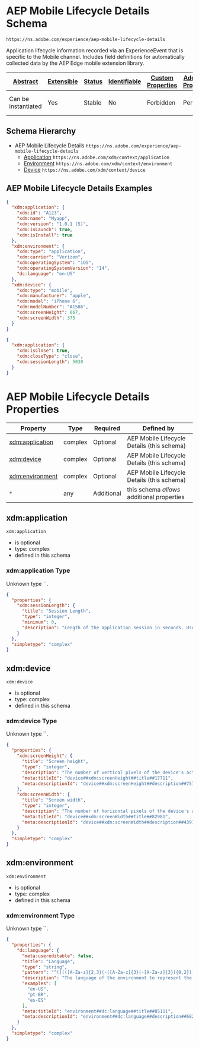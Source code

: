 
# AEP Mobile Lifecycle Details Schema

```
https://ns.adobe.com/experience/aep-mobile-lifecycle-details
```

Application lifecycle information recorded via an ExperienceEvent that is specific to the Mobile channel. Includes field definitions for automatically collected data by the AEP Edge mobile extension library.

| [Abstract](../../../abstract.md) | [Extensible](../../../extensions.md) | [Status](../../../status.md) | [Identifiable](../../../id.md) | [Custom Properties](../../../extensions.md) | [Additional Properties](../../../extensions.md) | Defined In |
|----------------------------------|--------------------------------------|------------------------------|--------------------------------|---------------------------------------------|-------------------------------------------------|------------|
| Can be instantiated | Yes | Stable | No | Forbidden | Permitted | [adobe/experience/aep-mobile-lifecycle-details.schema.json](adobe/experience/aep-mobile-lifecycle-details.schema.json) |
## Schema Hierarchy

* AEP Mobile Lifecycle Details `https://ns.adobe.com/experience/aep-mobile-lifecycle-details`
  * [Application](../../datatypes/application.schema.md) `https://ns.adobe.com/xdm/context/application`
  * [Environment](../../datatypes/environment.schema.md) `https://ns.adobe.com/xdm/context/environment`
  * [Device](../../datatypes/device.schema.md) `https://ns.adobe.com/xdm/context/device`


## AEP Mobile Lifecycle Details Examples

```json
{
  "xdm:application": {
    "xdm:id": "A123",
    "xdm:name": "Myapp",
    "xdm:version": "1.0.1 (5)",
    "xdm:isLaunch": true,
    "xdm:isInstall": true
  },
  "xdm:environment": {
    "xdm:type": "application",
    "xdm:carrier": "Verizon",
    "xdm:operatingSystem": "iOS",
    "xdm:operatingSystemVersion": "14",
    "dc:language": "en-US"
  },
  "xdm:device": {
    "xdm:type": "mobile",
    "xdm:manufacturer": "apple",
    "xdm:model": "iPhone 6",
    "xdm:modelNumber": "A1586",
    "xdm:screenHeight": 667,
    "xdm:screenWidth": 375
  }
}
```

```json
{
  "xdm:application": {
    "xdm:isClose": true,
    "xdm:closeType": "close",
    "xdm:sessionLength": 5030
  }
}
```


# AEP Mobile Lifecycle Details Properties

| Property | Type | Required | Defined by |
|----------|------|----------|------------|
| [xdm:application](#xdmapplication) | complex | Optional | AEP Mobile Lifecycle Details (this schema) |
| [xdm:device](#xdmdevice) | complex | Optional | AEP Mobile Lifecycle Details (this schema) |
| [xdm:environment](#xdmenvironment) | complex | Optional | AEP Mobile Lifecycle Details (this schema) |
| `*` | any | Additional | this schema *allows* additional properties |

## xdm:application


`xdm:application`
* is optional
* type: complex
* defined in this schema

### xdm:application Type

Unknown type ``.

```json
{
  "properties": {
    "xdm:sessionLength": {
      "title": "Session Length",
      "type": "integer",
      "minimum": 0,
      "description": "Length of the application session in seconds. Usually referred as the time the application was in foreground."
    }
  },
  "simpletype": "complex"
}
```





## xdm:device


`xdm:device`
* is optional
* type: complex
* defined in this schema

### xdm:device Type

Unknown type ``.

```json
{
  "properties": {
    "xdm:screenHeight": {
      "title": "Screen height",
      "type": "integer",
      "description": "The number of vertical pixels of the device's active display in the default orientation.",
      "meta:titleId": "device##xdm:screenHeight##title##17711",
      "meta:descriptionId": "device##xdm:screenHeight##description##7571"
    },
    "xdm:screenWidth": {
      "title": "Screen width",
      "type": "integer",
      "description": "The number of horizontal pixels of the device's active display in the default orientation.",
      "meta:titleId": "device##xdm:screenWidth##title##82981",
      "meta:descriptionId": "device##xdm:screenWidth##description##43911"
    }
  },
  "simpletype": "complex"
}
```





## xdm:environment


`xdm:environment`
* is optional
* type: complex
* defined in this schema

### xdm:environment Type

Unknown type ``.

```json
{
  "properties": {
    "dc:language": {
      "meta:usereditable": false,
      "title": "Language",
      "type": "string",
      "pattern": "^(((([A-Za-z]{2,3}(-([A-Za-z]{3}(-[A-Za-z]{3}){0,2}))?)|[A-Za-z]{4}|[A-Za-z]{5,8})(-([A-Za-z]{4}))?(-([A-Za-z]{2}|[0-9]{3}))?(-([A-Za-z0-9]{5,8}|[0-9][A-Za-z0-9]{3}))*(-([0-9A-WY-Za-wy-z](-[A-Za-z0-9]{2,8})+))*(-(x(-[A-Za-z0-9]{1,8})+))?)|(x(-[A-Za-z0-9]{1,8})+)|((en-GB-oed|i-ami|i-bnn|i-default|i-enochian|i-hak|i-klingon|i-lux|i-mingo|i-navajo|i-pwn|i-tao|i-tay|i-tsu|sgn-BE-FR|sgn-BE-NL|sgn-CH-DE)|(art-lojban|cel-gaulish|no-bok|no-nyn|zh-guoyu|zh-hakka|zh-min|zh-min-nan|zh-xiang)))$",
      "description": "The language of the environment to represent the user's linguistic, geographical, or cultural preferences for data presentation.\nLanguages are specified in language code as defined in [IETF RFC 3066](https://www.ietf.org/rfc/rfc3066.txt), which is part of BCP 47, which is used elsewhere in XDM.",
      "examples": [
        "en-US",
        "pt-BR",
        "es-ES"
      ],
      "meta:titleId": "environment##dc:language##title##85111",
      "meta:descriptionId": "environment##dc:language##description##68251"
    }
  },
  "simpletype": "complex"
}
```





